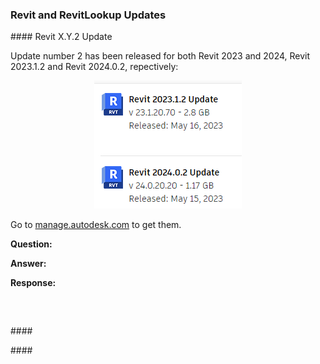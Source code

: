 <head>
<meta http-equiv="Content-Type" content="text/html; charset=utf-8">
<link rel="stylesheet" type="text/css" href="bc.css">
<script src="https://cdn.rawgit.com/google/code-prettify/master/loader/run_prettify.js" type="text/javascript"></script>
</head>

<!---

- 2023-05-15_rvt_updates.png
  https://twitter.com/TheRevitGeek/status/1659593050535120896?s=20
  New @AutodeskRevit updates; go to http://Manage.Autodesk.com to get them
  https://manage.autodesk.com

- RevitLookup
  https://github.com/jeremytammik/RevitLookup/blob/dev/Changelog.md#next-202405
  Release 2024.0.5 (#165)
  * Cleanup
  * Update Nuke
  * Fix GetMaterialIds
  * DefinitionGroup support
  * Disable Show for ElementType
  * Demo project restore
  * Nuke update
  * Material area, volume support
  * Static members support
  * Update Changelog.md
  * Update nuget packages
  * Update Codeowners
  * FamilyInstance rooms support
  * Update Changelog.md

- handling ElementId 64 bit backward compatibility
  https://forums.autodesk.com/t5/revit-api-forum/upgrade-2024-api-causing-schema-error/td-p/11953147

- 15-minute cities, 20-minute neighbourhoods and 30-second offices
  https://www.keanw.com/2023/02/15-minute-cities-20-minute-neighbourhoods-and-30-second-offices.html

- 100 GB of data in the cloud per year results in carbon footprint of about 0.2 tons of CO2?
  That is about the same as:
  Driving a car for approximately 965 km
  Burning 45 kg of coal
  The production of about 1,000 plastic bags

- See this page fetch itself, byte by byte, over TLS
  https://subtls.pages.dev/
  This page performs a live, annotated https: request for its own source.

twitter:

 in the @AutodeskRevit #RevitAPI #BIM @DynamoBIM @AutodeskAPS

&ndash;
...

linkedin:

#BIM #DynamoBIM #AutodeskAPS #Revit #API #IFC #SDK #Autodesk #AEC #adsk

the [Revit API discussion forum](http://forums.autodesk.com/t5/revit-api-forum/bd-p/160) thread

<center>
<img src="img/" alt="" title="" width="600"/>
<p style="font-size: 80%; font-style:italic"></p>
</center>

-->

### Revit and RevitLookup Updates

####<a name="2"></a> Revit X.Y.2 Update

Update number 2 has been released for both Revit 2023 and 2024, Revit 2023.1.2 and Revit 2024.0.2, repectively:

<center>
<img src="img/2023-05-15_rvt_updates.png" alt="" title="" width="236"/> <!-- Pixel Height: 205 Pixel Width: 236 -->
</center>

Go to [manage.autodesk.com](http://Manage.Autodesk.com) to get them.


**Question:**


**Answer:**

**Response:**

<pre class="prettyprint">


</pre>


####<a name="3"></a>

####<a name="4"></a>
